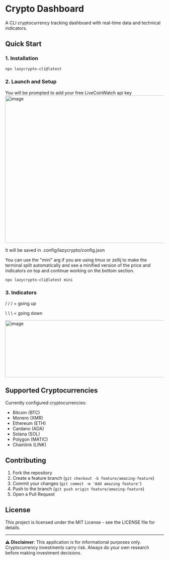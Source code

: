 # Crypto Dashboard

A CLI cryptocurrency tracking dashboard with real-time data and technical indicators.

## Quick Start

### 1. Installation

```bash
npx lazycrypto-cli@latest
```

### 2. Launch and Setup

You will be prompted to add your free LiveCoinWatch api key
<img width="914" height="468" alt="image" src="https://github.com/user-attachments/assets/f030f201-df5c-4b16-9fe7-91097e3e2fc3" />

It will be saved in .config/lazycrypto/config.json

You can use the "mini" arg if you are using tmux or zellij to make the terminal split automatically and see a minified version of the price and indicators on top and continue working on the bottom section.

```
npx lazycrypto-cli@latest mini
```

### 3. Indicators

/ / / = going up

\ \ \ = going down

<img width="761" height="181" alt="image" src="https://github.com/user-attachments/assets/dc45248a-c619-4288-b6b2-68e9a43bb7fa" />

## Supported Cryptocurrencies

Currently configured cryptocurrencies:
- Bitcoin (BTC)
- Monero (XMR)
- Ethereum (ETH)
- Cardano (ADA)
- Solana (SOL)
- Polygon (MATIC)
- Chainlink (LINK)

## Contributing

1. Fork the repository
2. Create a feature branch (`git checkout -b feature/amazing-feature`)
3. Commit your changes (`git commit -m 'Add amazing feature'`)
4. Push to the branch (`git push origin feature/amazing-feature`)
5. Open a Pull Request

## License

This project is licensed under the MIT License - see the LICENSE file for details.

---

**⚠️ Disclaimer**: This application is for informational purposes only. Cryptocurrency investments carry risk. Always do your own research before making investment decisions.
